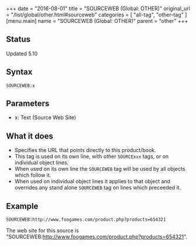 +++
date = "2016-08-01"
title = "SOURCEWEB (Global: OTHER)"
original_url = "/list/global/other.html#sourceweb"
categories = [ "all-tag", "other-tag" ]
[menu.main]
    name = "SOURCEWEB (Global: OTHER)"
    parent = "other"
+++

## Status

Updated 5.10

## Syntax

`SOURCEWEB:x`

## Parameters

-   x: Text (Source Web Site)



What it does
------------

-   Specifies the URL that points directly to this product/book.
-   This tag is used on its own line, with other `SOURCExxx` tags, or on
    individual object lines.
-   When used on its own line the `SOURCEWEB` tag will be used by all
    objects which follow it.
-   When used on individual object lines it applies to that object and
    overrides any stand alone `SOURCEWEB` tag on lines which
    preceeded it.

Example
-------

`SOURCEWEB:http://www.foogames.com/product.php?products=654321`

The web site for this source is
"SOURCEWEB:http://www.foogames.com/product.php?products=654321".

